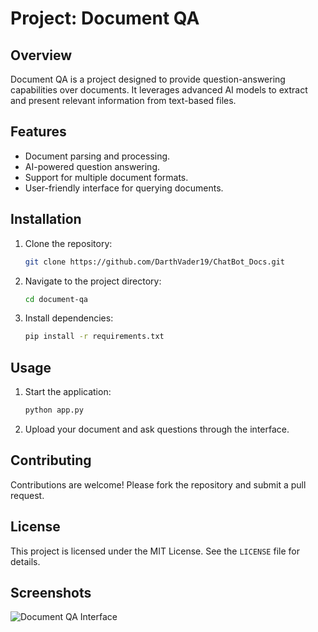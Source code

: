 # Project: Document QA

## Overview
Document QA is a project designed to provide question-answering capabilities over documents. It leverages advanced AI models to extract and present relevant information from text-based files.

## Features
- Document parsing and processing.
- AI-powered question answering.
- Support for multiple document formats.
- User-friendly interface for querying documents.

## Installation
1. Clone the repository:
    ```bash
    git clone https://github.com/DarthVader19/ChatBot_Docs.git
    ```
2. Navigate to the project directory:
    ```bash
    cd document-qa
    ```
3. Install dependencies:
    ```bash
    pip install -r requirements.txt
    ```

## Usage
1. Start the application:
    ```bash
    python app.py
    ```
2. Upload your document and ask questions through the interface.

## Contributing
Contributions are welcome! Please fork the repository and submit a pull request.

## License
This project is licensed under the MIT License. See the `LICENSE` file for details.

## Screenshots

![Document QA Interface](assets/screenshots/interface.png)
